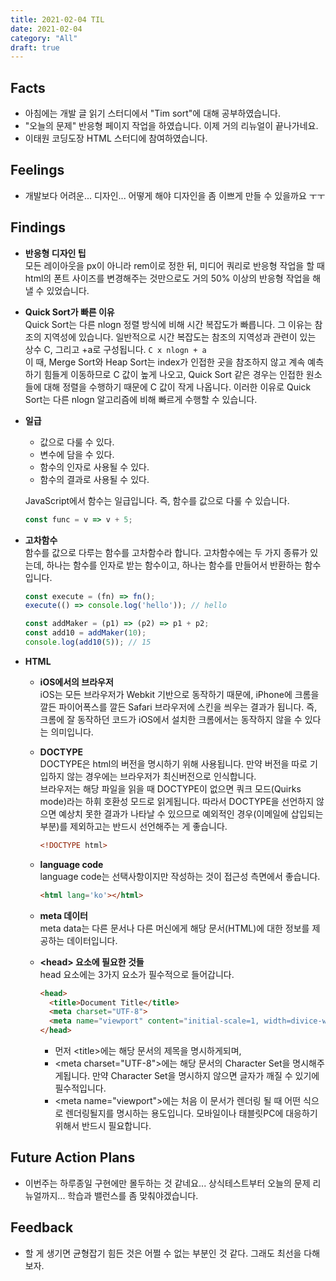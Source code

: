 ```yaml
---
title: 2021-02-04 TIL
date: 2021-02-04
category: "All"
draft: true
---
```


## Facts

- 아침에는 개발 글 읽기 스터디에서 "Tim sort"에 대해 공부하였습니다.
- "오늘의 문제" 반응형 페이지 작업을 하였습니다. 이제 거의 리뉴얼이 끝나가네요.
- 이태원 코딩도장 HTML 스터디에 참여하였습니다.

## Feelings

- 개발보다 어려운... 디자인... 어떻게 해야 디자인을 좀 이쁘게 만들 수 있을까요 ㅜㅜ

## Findings

- **반응형 디자인 팁**  
  모든 레이아웃을 px이 아니라 rem이로 정한 뒤, 미디어 쿼리로 반응형 작업을 할 때 html의 폰트 사이즈를 변경해주는 것만으로도 거의 50% 이상의 반응형 작업을 해낼 수 있었습니다.

- **Quick Sort가 빠른 이유**  
  Quick Sort는 다른 nlogn 정렬 방식에 비해 시간 복잡도가 빠릅니다. 그 이유는 참조의 지역성에 있습니다. 일반적으로 시간 복잡도는 참조의 지역성과 관련이 있는 상수 C, 그리고 +a로 구성됩니다. `C x nlogn + a`  
  이 때, Merge Sort와 Heap Sort는 index가 인접한 곳을 참조하지 않고 계속 예측하기 힘들게 이동하므로 C 값이 높게 나오고, Quick Sort 같은 경우는 인접한 원소들에 대해 정렬을 수행하기 때문에 C 값이 작게 나옵니다. 이러한 이유로 Quick Sort는 다른 nlogn 알고리즘에 비해 빠르게 수행할 수 있습니다.

- **일급**  
  - 값으로 다룰 수 있다.
  - 변수에 담을 수 있다.
  - 함수의 인자로 사용될 수 있다.
  - 함수의 결과로 사용될 수 있다.

  JavaScript에서 함수는 일급입니다. 즉, 함수를 값으로 다룰 수 있습니다.

    ```js
    const func = v => v + 5;
    ```

- **고차함수**  
  함수를 값으로 다루는 함수를 고차함수라 합니다. 고차함수에는 두 가지 종류가 있는데, 하나는 함수를 인자로 받는 함수이고, 하나는 함수를 만들어서 반환하는 함수입니다.

    ```js
    const execute = (fn) => fn();
    execute(() => console.log('hello')); // hello

    const addMaker = (p1) => (p2) => p1 + p2;
    const add10 = addMaker(10);
    console.log(add10(5)); // 15
    ```

- **HTML**  
  - **iOS에서의 브라우저**  
    iOS는 모든 브라우저가 Webkit 기반으로 동작하기 때문에, iPhone에 크롬을 깔든 파이어폭스를 깔든 Safari 브라우저에 스킨을 씌우는 결과가 됩니다. 즉, 크롬에 잘 동작하던 코드가 iOS에서 설치한 크롬에서는 동작하지 않을 수 있다는 의미입니다.
  - **DOCTYPE**  
    DOCTYPE은 html의 버전을 명시하기 위해 사용됩니다. 만약 버전을 따로 기입하지 않는 경우에는 브라우저가 최신버전으로 인식합니다.  
    브라우저는 해당 파일을 읽을 때 DOCTYPE이 없으면 쿼크 모드(Quirks mode)라는 하휘 호환성 모드로 읽게됩니다. 따라서 DOCTYPE을 선언하지 않으면 예상치 못한 결과가 나타날 수 있으므로 예외적인 경우(이메일에 삽입되는 부분)를 제외하고는 반드시 선언해주는 게 좋습니다.

      ```html
      <!DOCTYPE html>
      ```
  - **language code**  
    language code는 선택사항이지만 작성하는 것이 접근성 측면에서 좋습니다.

      ```html
      <html lang='ko'></html>
      ```
  - **meta 데이터**  
    meta data는 다른 문서나 다른 머신에게 해당 문서(HTML)에 대한 정보를 제공하는 데이터입니다.
  - **\<head\> 요소에 필요한 것들**  
    head 요소에는 3가지 요소가 필수적으로 들어갑니다.

      ```html
      <head>
        <title>Document Title</title>
        <meta charset="UTF-8">
        <meta name="viewport" content="initial-scale=1, width=divice-width">
      </head>
      ```

    - 먼저 \<title\>에는 해당 문서의 제목을 명시하게되며,  
    - \<meta charset="UTF-8"\>에는 해당 문서의 Character Set을 명시해주게됩니다. 만약 Character Set을 명시하지 않으면 글자가 깨질 수 있기에 필수적입니다.
    - \<meta name="viewport"\>에는 처음 이 문서가 렌더링 될 때 어떤 식으로 렌더링될지를 명시하는 용도입니다. 모바일이나 태블릿PC에 대응하기 위해서 반드시 필요합니다.

## Future Action Plans

- 이번주는 하루종일 구현에만 몰두하는 것 같네요... 상식테스트부터 오늘의 문제 리뉴얼까지... 학습과 밸런스를 좀 맞춰야겠습니다.

## Feedback

- 할 게 생기면 균형잡기 힘든 것은 어쩔 수 없는 부분인 것 같다. 그래도 최선을 다해보자.
